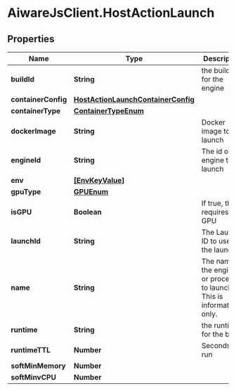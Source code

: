 # AiwareJsClient.HostActionLaunch

## Properties

Name | Type | Description | Notes
------------ | ------------- | ------------- | -------------
**buildId** | **String** | the buildId for the engine | [optional] 
**containerConfig** | [**HostActionLaunchContainerConfig**](HostActionLaunchContainerConfig.md) |  | [optional] 
**containerType** | [**ContainerTypeEnum**](ContainerTypeEnum.md) |  | [optional] 
**dockerImage** | **String** | Docker image to launch | [optional] 
**engineId** | **String** | The id of the engine to launch | [optional] 
**env** | [**[EnvKeyValue]**](EnvKeyValue.md) |  | [optional] 
**gpuType** | [**GPUEnum**](GPUEnum.md) |  | [optional] 
**isGPU** | **Boolean** | If true, this requires a GPU | [optional] 
**launchId** | **String** | The Launch ID to use for the launch | [optional] 
**name** | **String** | The name of the engine or process to launch. This is informational only. | [optional] 
**runtime** | **String** | the runtime for the build | [optional] 
**runtimeTTL** | **Number** | Seconds to run | [optional] 
**softMinMemory** | **Number** |  | [optional] 
**softMinvCPU** | **Number** |  | [optional] 


